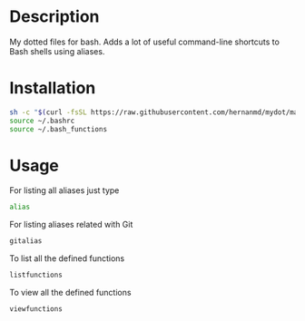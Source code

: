 # Description

My dotted files for bash. Adds a lot of useful command-line shortcuts to Bash shells using aliases.

# Installation

```bash
sh -c "$(curl -fsSL https://raw.githubusercontent.com/hernanmd/mydot/master/install.sh)"
source ~/.bashrc
source ~/.bash_functions
```

# Usage

For listing all aliases just type 

```bash
alias
```

For listing aliases related with Git

```bash
gitalias
```

To list all the defined functions
```bash
listfunctions
```

To view all the defined functions
```bash
viewfunctions
```

